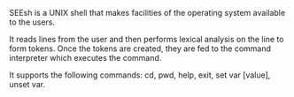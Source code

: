 SEEsh is a UNIX shell that makes facilities of the operating system available to the users. 

It reads lines from the user and then performs lexical analysis on the line to form tokens. Once the tokens are created, they are fed to the command interpreter which executes the command. 

It supports the following commands: cd, pwd, help, exit, set var [value], unset var.
